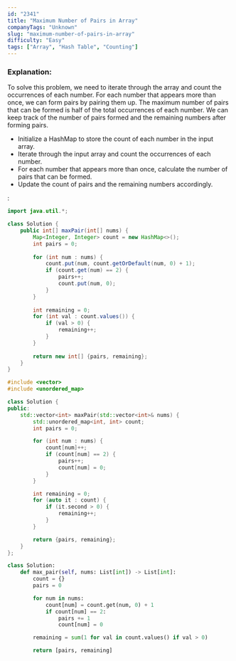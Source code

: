 ```yaml
---
id: "2341"
title: "Maximum Number of Pairs in Array"
companyTags: "Unknown"
slug: "maximum-number-of-pairs-in-array"
difficulty: "Easy"
tags: ["Array", "Hash Table", "Counting"]
---
```


### Explanation:
To solve this problem, we need to iterate through the array and count the occurrences of each number. For each number that appears more than once, we can form pairs by pairing them up. The maximum number of pairs that can be formed is half of the total occurrences of each number. We can keep track of the number of pairs formed and the remaining numbers after forming pairs.

- Initialize a HashMap to store the count of each number in the input array.
- Iterate through the input array and count the occurrences of each number.
- For each number that appears more than once, calculate the number of pairs that can be formed.
- Update the count of pairs and the remaining numbers accordingly.

:

```java
import java.util.*;

class Solution {
    public int[] maxPair(int[] nums) {
        Map<Integer, Integer> count = new HashMap<>();
        int pairs = 0;
        
        for (int num : nums) {
            count.put(num, count.getOrDefault(num, 0) + 1);
            if (count.get(num) == 2) {
                pairs++;
                count.put(num, 0);
            }
        }
        
        int remaining = 0;
        for (int val : count.values()) {
            if (val > 0) {
                remaining++;
            }
        }
        
        return new int[] {pairs, remaining};
    }
}
```

```cpp
#include <vector>
#include <unordered_map>

class Solution {
public:
    std::vector<int> maxPair(std::vector<int>& nums) {
        std::unordered_map<int, int> count;
        int pairs = 0;

        for (int num : nums) {
            count[num]++;
            if (count[num] == 2) {
                pairs++;
                count[num] = 0;
            }
        }

        int remaining = 0;
        for (auto it : count) {
            if (it.second > 0) {
                remaining++;
            }
        }

        return {pairs, remaining};
    }
};
```

```python
class Solution:
    def max_pair(self, nums: List[int]) -> List[int]:
        count = {}
        pairs = 0

        for num in nums:
            count[num] = count.get(num, 0) + 1
            if count[num] == 2:
                pairs += 1
                count[num] = 0

        remaining = sum(1 for val in count.values() if val > 0)

        return [pairs, remaining]
```